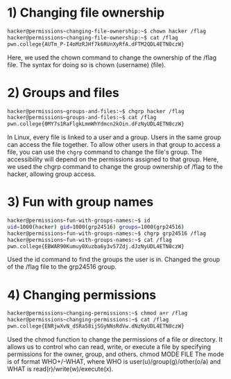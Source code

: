 # 1) Changing file ownership

```bash
hacker@permissions~changing-file-ownership:~$ chown hacker /flag
hacker@permissions~changing-file-ownership:~$ cat /flag
pwn.college{AUTm_P-I4oMzRJHf7k6RUnXyRfA.dFTM2QDL4ETN0czW}
```
Here, we used the chown command to change the ownership of the /flag file.
The syntax for doing so is chown (username) (file).

# 2) Groups and files

```bash
hacker@permissions~groups-and-files:~$ chgrp hacker /flag
hacker@permissions~groups-and-files:~$ cat /flag
pwn.college{0MY7s1RaFlgkLmmWhYdmcn2kOin.dFzNyUDL4ETN0czW}
```

In Linux, every file is linked to a user and a group. Users in the same group can access the file together. To allow other users in that group to access a file, you can use the `chgrp` command to change the file's group. The accessibility will depend on the permissions assigned to that group.
Here, we used the chgrp command to change the group ownership of /flag to the hacker, allowing group access.

# 3) Fun with group names

```bash
hacker@permissions~fun-with-groups-names:~$ id
uid=1000(hacker) gid=1000(grp24516) groups=1000(grp24516)
hacker@permissions~fun-with-groups-names:~$ chgrp grp24516 /flag
hacker@permissions~fun-with-groups-names:~$ cat /flag
pwn.college{EBWAR90Kumuy0Xuzba6y3v57Zdj.dJzNyUDL4ETN0czW}
```

Used the id command to find the groups the user is in.
Changed the group of the /flag file to the grp24516 group. 

# 4) Changing permissions

```bash
hacker@permissions~changing-permissions:~$ chmod a+r /flag
hacker@permissions~changing-permissions:~$ cat /flag
pwn.college{ENRjwXvN_dSRa58ijSGyNNsRdVw.dNzNyUDL4ETN0czW}
```
Used the chmod function to change the permissions of a file or directory. It allows us to control who can read, write, or execute a file by specifying permissions for the owner, group, and others.
chmod MODE FILE
The mode is of format WHO+/-WHAT, where WHO is user(u)/group(g)/other(o/a) and WHAT is read(r)/write(w)/execute(x).


